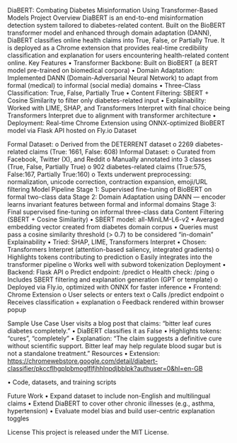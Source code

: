 DiaBERT: Combating Diabetes Misinformation Using Transformer-Based Models Project Overview DiaBERT is an end-to-end misinformation detection system tailored to diabetes-related content. Built on the BioBERT transformer model and enhanced through domain adaptation (DANN), DiaBERT classifies online health claims into True, False, or Partially True. It is deployed as a Chrome extension that provides real-time credibility classification and explanation for users encountering health-related content online. Key Features • Transformer Backbone: Built on BioBERT (a BERT model pre-trained on biomedical corpora) • Domain Adaptation: Implemented DANN (Domain-Adversarial Neural Network) to adapt from formal (medical) to informal (social media) domains • Three-Class Classification: True, False, Partially True • Content Filtering: SBERT + Cosine Similarity to filter only diabetes-related input • Explainability: Worked with LIME, SHAP, and Transformers Interpret with final choice being Transformers Interpret due to alignment with transformer architecture • Deployment: Real-time Chrome Extension using ONNX-optimized BioBERT model via Flask API hosted on Fly.io Dataset

Formal Dataset: o Derived from the DETERRENT dataset o 2269 diabetes-related claims (True: 1661, False: 608)
Informal Dataset: o Curated from Facebook, Twitter (X), and Reddit o Manually annotated into 3 classes (True, False, Partially True) o 902 diabetes-related claims (True:575, False:167, Partially True:160) o Texts underwent preprocessing: normalization, unicode correction, contraction expansion, emoji/URL filtering Model Pipeline
Stage 1: Supervised fine-tuning of BioBERT on formal two-class data
Stage 2: Domain Adaptation using DANN — encoder learns invariant features between formal and informal domains
Stage 3: Final supervised fine-tuning on informal three-class data Content Filtering (SBERT + Cosine Similarity) • SBERT model: all-MiniLM-L6-v2 • Averaged embedding vector created from diabetes domain corpus • Queries must pass a cosine similarity threshold (> 0.7) to be considered “in-domain” Explainability • Tried: SHAP, LIME, Transformers Interpret • Chosen: Transformers Interpret (attention-based saliency, integrated gradients) o Highlights tokens contributing to prediction o Easily integrates into the transformer pipeline o Works well with subword tokenization
Deployment • Backend: Flask API o Predict endpoint: /predict o Health check: /ping o Includes SBERT filtering and explanation generation (GPT or template) o Deployed via Fly.io, optimized with ONNX for faster inference • Frontend: Chrome Extension o User selects or enters text o Calls /predict endpoint o Receives classification + explanation o Feedback rendered within browser popup

Sample Use Case User visits a blog post that claims: “bitter leaf cures diabetes completely.” • DiaBERT classifies it as False • Highlights tokens: “cures”, “completely” • Explanation: “The claim suggests a definitive cure without scientific support. Bitter leaf may help regulate blood sugar but is not a standalone treatment.” Resources • Extension: https://chromewebstore.google.com/detail/diabert-classifier/pkccflhgplpbmoglflfjhhlnpdjbblpk?authuser=0&hl=en-GB

• Code, datasets, and training scripts

Future Work • Expand dataset to include non-English and multilingual claims • Extend DiaBERT to cover other chronic illnesses (e.g., asthma, hypertension) • Evaluate model bias and build user-centric explanation toggles

License This project is released under the MIT License.
